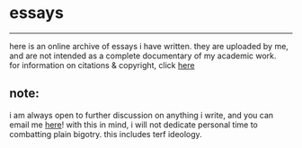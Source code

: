# essays

* * *

here is an online archive of essays i have written. they are uploaded by me, and are not intended as a complete documentary of my academic work.  
for information on citations & copyright, click [here](./copyright.html)
















## note:
i am always open to further discussion on anything i write, and you can email me [here](mailto:jamison.h42@gmail.com)! with this in mind, i will not dedicate personal time to combatting plain bigotry. this includes terf ideology.